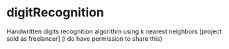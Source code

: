 # digitRecognition
Handwritten digits recognition algorithm using k nearest neighbors
[project sold as freelancer]
(i do have permission to share this)
